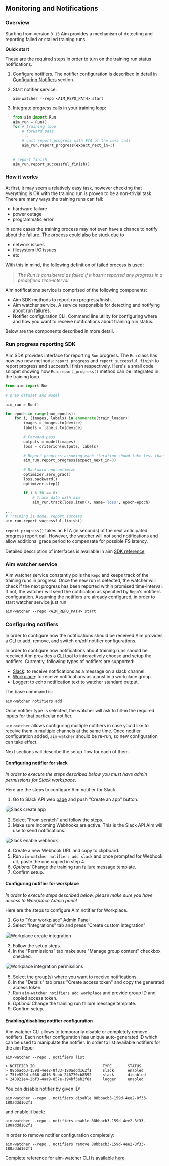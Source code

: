 ## Monitoring and Notifications

### Overview

Starting from version `3.13` Aim provides a mechanism of detecting and reporting 
failed or stalled training runs. 

**Quick start**

These are the required steps in order to turn on the training run status notifications.

1. Configure notifiers. The notifier configuration is described in detail in [Configuring Notifiers](#configuring-notifiers) section.

2. Start notifier service:
    ```shell
    aim-watcher --repo <AIM_REPO_PATH> start
    ```
   
3. Integrate progress calls in your training loop:
    ```python
    from aim import Run
    aim_run = Run()
    for # training loop
        # forward pass
        ...
        # call report_progress with ETA of the next call
        aim_run.report_progress(expect_next_in=3) 
        ...
    
    # report finish
    aim_run.report_successful_finish()
    ```

### How it works

At first, it may seem a relatively easy task, however checking that everything is OK with the training run is proven
to be a non-trivial task. There are many ways the training runs can fail:
- hardware failure
- power outage
- programmatic error

In some cases the training process may not even have a chance to notify about the failure. The process
could also be stuck due to
- network issues
- filesystem I/O issues
- etc

With this in mind, the following definition of failed process is used:

> *The Run is considered as failed if it hasn't reported any progress in a predefined time-interval.*

Aim notifications service is comprised of the following components:

- Aim SDK methods to report run progress/finish.
- Aim watcher service. A service responsible for detecting and notifying about run failures.
- Notifier configuration CLI. Command line utility for configuring where and how you want to
receive notifications about training run status.
  
Below are the components described in more detail.

### Run progress reporting SDK

Aim SDK provides interface for reporting `Run` progress. The `Run` class has now two new methods:
`report_progress` and `report_successful_finish` to report progress and successful finish respectively.
Here's a small code snippet showing how `Run.report_progress()` method can be integrated in the training loop.
```python
from aim import Run

# prep dataset and model
...
aim_run = Run()

for epoch in range(num_epochs):
    for i, (images, labels) in enumerate(train_loader):
        images = images.to(device)
        labels = labels.to(device)

        # Forward pass
        outputs = model(images)
        loss = criterion(outputs, labels)
    
        # Report progress assuming each iteration shoud take less than 3 sec.
        aim_run.report_progress(expect_next_in=3)

        # Backward and optimize
        optimizer.zero_grad()
        loss.backward()
        optimizer.step()

        if i % 30 == 0:
            # Track data with aim
            aim_run.track(loss.item(), name='loss', epoch=epoch)

...
# Training is done, report success
aim_run.report_successful_finish()

```

`report_progress()` takes an ETA (in seconds) of the next anticipated progress report call. However, the watcher
will not send notifications and allow additional grace period to compensate for possible FS latency.

Detailed description of interfaces is available in aim [SDK reference](../refs/sdk.html#aim.sdk.run.Run.report_progress)

### Aim watcher service

Aim watcher service constantly polls the `Repo` and keeps track of the training runs in progress. 
Once the new run is detected, the watcher will check if the next progress has been reported within promised 
time-interval. If not, the watcher will send the notification as specified by `Repo`'s notifiers configuration.
Assuming the notifiers are already configured, in order to start watcher service just run

```shell
aim-watcher --repo <AIM_REPO_PATH> start
```

### Configuring notifiers

In order to configure how the notifications should be received Aim provides a CLI to
add, remove, and switch on/off notifier configurations. 

In order to configure how notifications about training runs should be received Aim provides 
a [CLI tool](../refs/cli.html#aim-status-watcher-cli) to interactively choose and setup the notifiers.
Currently, following types of notifiers are supported:

- [Slack](#configuring-notifier-for-slack): to receive notifications as a message on a slack channel.
- [Workplace](#configuring-notifier-for-workplace): to receive notifications as a post in a workplace group.
- Logger: to echo notification text to watcher standard output.

The base command is:

```shell
aim-watcher notifiers add
```

Once notifier type is selected, the watcher will ask to fill-in the required inputs for that 
particular notifier.

`aim-watcher` allows configuring multiple notifiers in case you'd like to receive them in 
multiple channels at the same time. Once notifier configuration added, `aim-watcher` should be re-run, so
new configuration can take effect.

Next sections will describe the setup flow for each of them.

#### Configuring notifier for slack

*In order to execute the steps described below you must have admin permissions for Slack workspace.*

Here are the steps to configure Aim notifier for Slack.

1. Go to Slack API web [page](https://api.slack.com) and push "Create an app" button.
<img alt="Slack create app" style="border-radius: 8px; border: 1px solid #E8F1FC" src="https://docs-blobs.s3.us-east-2.amazonaws.com/images/using/notifiers/slack_create_app.png">
   
2. Select "From scratch" and follow the steps.
3. Make sure Incoming Webhooks are active. This is the Slack API Aim will use to send
notifications.
<img alt="Slack enable webhook" style="border-radius: 8px; border: 1px solid #E8F1FC" src="https://docs-blobs.s3.us-east-2.amazonaws.com/images/using/notifiers/slack_activate_webhook.png">
   
4. Create a new Webhook URL and copy to clipboard.
5. Run `aim-watcher notifiers add slack` and once prompted for Webhook url, paste the one copied 
in step 4.
6. *Optional* Change the training run failure message template.
7. Confirm setup.


#### Configuring notifier for workplace

*In order to execute steps described below, please make sure you have access to Workplace Admin panel*

Here are the steps to configure Aim notifier for Workplace.
1. Go to "Your workplace" Admin Panel
2. Select "Integrations" tab and press "Create custom integration"
<img alt="Workplace create integration" style="border-radius: 8px; border: 1px solid #E8F1FC" src="https://docs-blobs.s3.us-east-2.amazonaws.com/images/using/notifiers/workplace_create_integration.png">
   
3. Follow the setup steps.
4. In the "Permissions" tab make sure "Manage group content" checkbox checked. 
<img alt="Workplace integration permissions" style="border-radius: 8px; border: 1px solid #E8F1FC" src="https://docs-blobs.s3.us-east-2.amazonaws.com/images/using/notifiers/workplace_integration_permissions.png">

5. Select the group(s) where you want to receive notifications.
6. In the "Details" tab press "Create access token" and copy the generated access token.
7. Run `aim-watcher notifiers add workplace` and provide group ID and copied access token.
8. *Optional* Change the training run failure message template.
9. Confirm setup.

#### Enabling/disabling notifier configuration

Aim watcher CLI allows to temporarily disable or completely remove notifiers. Each notifier
configuration has unique auto-generated ID which can be used to manipulate the notifier.
In order to list available notifiers for the aim Repo:

```shell
aim-watcher --repo . notifiers list

> NOTIFIER ID                              TYPE       STATUS    
> 88bbacb3-159d-4ee2-8f33-180addd162f1     slack      enabled   
> 75fe529d-c060-4816-9cbb-246770cb8592     slack      disabled  
> 248821e4-2bf3-4aa9-857e-194bf3ab2f8a     logger     enabled   

```

You can disable notifier by given ID:
```shell
aim-watcher --repo . notifiers disable 88bbacb3-159d-4ee2-8f33-180addd162f1
```

and enable it back:
```shell
aim-watcher --repo . notifiers enable 88bbacb3-159d-4ee2-8f33-180addd162f1
```

In order to remove notifier configuration completely:
```shell
aim-watcher --repo . notifiers remove 88bbacb3-159d-4ee2-8f33-180addd162f1
```

Complete reference for aim-watcher CLI is available [here](../refs/cli.html#aim-status-watcher-cli).